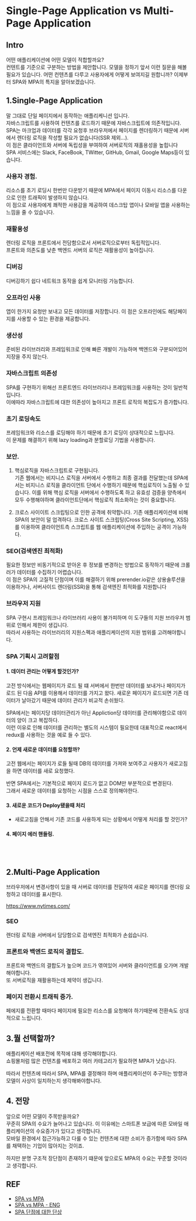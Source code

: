 # Single-Page Application vs Multi-Page Application


## Intro

어떤 애플리케이션에 어떤 모델이 적합할까요?   
컨텐트를 기준으로 구분하는 방법을 제안합니다.
모델을 정하기 앞서 이런 질문을 해볼 필요가 있습니다.
    어떤 컨텐츠를 다루고 사용자에게 어떻게 보여지길 원합니까?
이제부터 SPA와 MPA의 특지을 알아보겠습니다.

## 1.Single-Page Application
말 그대로 단일 페이지에서 동작하는 애플리케니션 입니다.  
자바스크립트를 사용하여 컨텐츠를 로드하기 때문에 자바스크립트에 의존적입니다.
SPA는 마크업과 데이터를 각각 요청후 브라우저에서 페이지를 렌더링하기 때문에 서버에서 렌더링 로직을 작성할 필요가 없습니다(SSR 제외...).  
이 점은 클라이언트와 서버에 독립성을 부여하여 서버로직의 재홀용성을 높힙니다  
SPA 서비스에는  Slack, FaceBook, TWitter, GitHub, Gmail, Google Maps등이 있습니다.


### 사용자 경험.
리소스를 초기 로딩시 한번만 다운받기 때문에 MPA에서 페이지 이동시 리소스를 다운으로 인한 트래픽이 발생하지 않습니다.  
이 점으로 사용자에게 쾌적한 사용감을 제공하여 데스크탑 앱이나 모바일 앱을 사용하는 느낌을 줄 수 있습니다.

### 재활용성
렌더링 로직을 프론트에서 전담함으로서 서버로직으로부터 독립적입니다.  
프론트와 의존도를 낮춘 백엔드 서버의 로직은 재활용성이 높아집니다.

### 디버깅
디버깅하기 쉽다 네트워크 동작을 쉽게 모니터링 가능합니다.   

### 오프라인 사용 
앱이 한가지 요청만 보내고 모든 데이터를 저장합니다. 
이 점은 오프라인에도 해당페이지를 사용할 수 있는 환경을 제공합니다.

### 생산성
준비된 라이브러리와 프레임워크로 인해 빠른 개발이 가능하며 백엔드와 구분되어있어 지장을 주지 않는다.

### 자바스크립트 의존성
SPA를 구현하기 위해선 프론트엔드 라이브러리나 프레임워크를 사용하는 것이 일반적입니다.  
이에따라 자바스크립트에 대한 의존성이 높아지고 프론트 로직의 복잡도가 증가합니다.

### 초기 로딩속도
프레임워크와 리소스를 로딩해야 하기 때문에 초기 로딩이 상대적으로 느립니다.  
이 문제를 해결하기 위해 lazy loading과 분할로딩 기법을 사용합니다.

### 보안.
1. 핵심로직을 자바스크립트로 구현됩니다.  
기존 웹에서는 비지니스 로직을 서버에서 수행하고 최종 결과를  전달했는데
SPA에서는 비지니스 로직을 클라이언트 단에서 수행하기 때문에 핵심로직이 노출될 수 있습니다.
이를 위해 핵심 로직을 서버에서 수행하도록 하고 유효성 검증을 양측에서 모두 수행해야하며 
클라이언트단에서 핵심로직 최소화하는 것이 중요합니다.

2. 크로스 사이이트 스크립팅으로 인한 공격에 취약합니다.
기존 애플리케이션에 비해 SPA의 보안이 덜 업격하다. 크로스 사이트 스크립팅(Cross Site Scripting, XSS)를 이용하여 클라이언트측 스크립트를 웹 애플리케이션에 주입하는 공격이 가능하다.

### SEO(검색엔진 최적화)
필요한 정보만 비동기적으로 받아온 후 정보를 변경하는 방법으로 동작하기 때문에 크롤러가 데이터를 수집하기 어렵습니다.  
이 점은 SPA의 고질적 단점이며 이를 해결하기 위해 prerender.io같은 상용솔루션을 이용하거나, 서버사이드 렌더링(SSR)을 통해 검색엔진 최적화를 지원합니다


### 브라우저 지원
SPA 구현시 프레임워크나 라이브러리 사용이 불가피하며 이 도구들의 지원 브라우저 범위로 인해서 제한이 생깁니다.  
따라서 사용하는 라이브러리의 지원스펙과 애플리케이션의 지원 범위를 고려해야합니다.



### SPA 기획시  고려할점
#### 1. 데이터 관리는 어떻게 할것인가?  
고전 방식에서는 웹페이지가 로드 될 떄 서버에서 한번만 데이터를 보내거나 페이지가 로드 된 다음 API를 이용해서 데이터를 가지고 왔다. 
새로운 페이지가 로드되면 기존 데이터가 날아갔기 때문에 데이터 관리가 비교적 손쉬웠다.  

SPA에서는 페이지당 데이터관리가 아닌 Appliction당 데이터를 관리해야함으로 데이터의 양이 크고 복잡하다.  
이런 이유로 인해 데이터를 관리하는 별도의 시스템이 필요한데 대표적으로 react에서 redux를 사용하는 것을 예로 들 수 있다.

#### 2. 언제 새로운 데이터를 요청할까?  
고전 웹에서는 페이지가 로들 될때 DB의 데이터를 가져와 보여주고 사용자가 새로고침을 하면 데이터를 새로 요청했다.  

반면 SPA에서는 기본적으로 페이지 로드가 없고 DOM만 부분적으로 변경된다.  
그래서 새로운 데이터를 요청하는 시점을 스스로 정의해야한다.  

#### 3. 새로운 코드가 Deploy됐을때 처리
- 새로고침을 안해서 기존 코드를 사용하게 되는 상황에서 어떻게 처리를 할 것인가?

#### 4. 페이지 에러 핸들링.


<br><br>


## 2.Multi-Page Application
브라우저에서 변경사항이 있을 때 서버로 데이터를 전달하여 새로운 페이지를 렌더링 요청하고 데이터를 표시한다.  

https://www.nytimes.com/


### SEO
렌더링 로직을 서버에서 담당함으로 검색엔진 최적화가 손쉽습니다.

### 프론트와 백엔드 로직의 결합도.
프론트와 백엔드의 결합도가 높으며 코드가 엮여있어 서버와 클라이언트를 오가며 개발해야합니다.  
또 서버로직을 재활용하는데 제약이 생깁니다.


### 페이지 전환시 트래픽 증가.
페에지를 전환할 때마다 페이지에 필요한 리소스를 요청해야 하기때문에 전환속도 상대적으로 느립니다.





## 3.뭘 선택할까?
애플리케이션 배포전에 목적에 대해 생각해야합니다.  
쇼핑몰처럼 많은 컨텐츠를 배포하고 여러 카테고리가 필요하면 MPA가 낫습니다.  

따라서 컨텐츠에 따라서 SPA, MPA를 결정해야 하며 애플리케이션이 추구하는 방향과 모델이 사상이 일치하는지 생각해봐야합니다.  



## 4. 전망
앞으로 어떤 모델이 주목받을까요?  
꾸준히 SPA의 수요가 늘어나고 있습니다. 이 이유에는 스마트폰 보급에 따른 모바일 애플리케이션의 수요증가가 있다고 생각합니다.  
모바일 환경에서 접근가능하고 다룰 수 있는 컨텐츠에 대한 소비가 증가함에 따라 SPA를 채택하는 기업이 많아지는 것이죠.  

하지만 분명 구조적 장단점이 존재하기 떄문에 앞으로도 MPA의 수요는 꾸준할 것이라고 생각합니다.

## REF
- [SPA vs MPA](https://m.blog.naver.com/PostView.nhn?blogId=sthwin&logNo=221214109560&proxyReferer=https%3A%2F%2Fwww.google.com%2F)
- [SPA vs MPA - ENG](https://merehead.com/blog/single-page-application-vs-multi-page-application/)
- [SPA 단점에 대한 단상](https://m.mkexdev.net/374) 